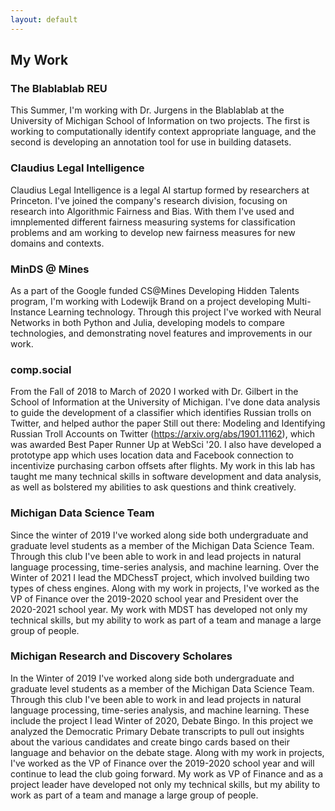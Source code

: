 ```yaml
---
layout: default
---
```

## My Work

### The Blablablab REU

This Summer, I'm working with Dr. Jurgens in the Blablablab at the University of Michigan School of Information on two projects. The first is working to computationally identify context appropriate language, and the second is developing an annotation tool for use in building datasets.

### Claudius Legal Intelligence

Claudius Legal Intelligence is a legal AI startup formed by researchers at Princeton. I've joined the company's research division, focusing on research into Algorithmic Fairness and Bias. With them I've used and imnplemented different fairness measuring systems for classification problems and am working to develop new fairness measures for new domains and contexts.

### MinDS @ Mines

As a part of the Google funded CS@Mines Developing Hidden Talents program, I'm working with Lodewijk Brand on a project developing Multi-Instance Learning technology. Through this project I've worked with Neural Networks in both Python and Julia, developing models to compare technologies, and demonstrating novel features and improvements in our work.

### comp.social

From the Fall of 2018 to March of 2020 I worked with Dr. Gilbert in the School of Information at the University of Michigan. I've done data analysis to guide the development of a classifier which identifies Russian trolls on Twitter, and helped author the paper Still out there: Modeling and Identifying Russian Troll Accounts on Twitter (https://arxiv.org/abs/1901.11162), which was awarded Best Paper Runner Up at WebSci '20. I also have developed a prototype app which uses location data and Facebook connection to incentivize purchasing carbon offsets after flights. My work in this lab has taught me many technical skills in software development and data analysis, as well as bolstered my abilities to ask questions and think creatively.

### Michigan Data Science Team

Since the winter of 2019 I've worked along side both undergraduate and graduate level students as a member of the Michigan Data Science Team. Through this club I've been able to work in and lead projects in natural language processing, time-series analysis, and machine learning. Over the Winter of 2021 I lead the MDChessT project, which involved building two types of chess engines. Along with my work in projects, I've worked as the VP of Finance over the 2019-2020 school year and President over the 2020-2021 school year. My work with MDST has developed not only my technical skills, but my ability to work as part of a team and manage a large group of people. 

### Michigan Research and Discovery Scholares

In the Winter of 2019 I've worked along side both undergraduate and graduate level students as a member of the Michigan Data Science Team. Through this club I've been able to work in and lead projects in natural language processing, time-series analysis, and machine learning. These include the project I lead Winter of 2020, Debate Bingo. In this project we analyzed the Democratic Primary Debate transcripts to pull out insights about the various candidates and create bingo cards based on their language and behavior on the debate stage. Along with my work in projects, I've worked as the VP of Finance over the 2019-2020 school year and will continue to lead the club going forward. My work as VP of Finance and as a project leader have developed not only my technical skills, but my ability to work as part of a team and manage a large group of people. 
